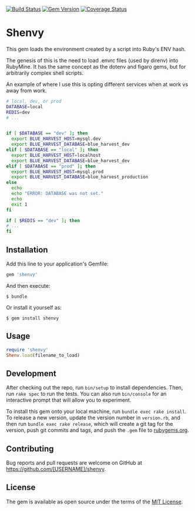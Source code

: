 [![Build Status](https://api.travis-ci.org/brianmd/shenvy.png?branch=master)](https://travis-ci.org/brianmd/shenvy)  [![Gem Version](https://badge.fury.io/rb/shenvy.png)](http://badge.fury.io/rb/shenvy)  [![Coverage Status](https://coveralls.io/repos/brianmd/shenvy/badge.png)](https://coveralls.io/r/brianmd/shenvy)

# Shenvy

This gem loads the environment created by a script into Ruby's ENV hash.

The genesis of this is the need to load .envrc files (used by direnv) into RubyMine.
It has the same concept as the dotenv and figaro gems, but for arbitrarily complex shell scripts.

An example of where I use this is opting different services when at work vs away from work.

```sh
# local, dev, or prod
DATABASE=local
REDIS=dev
# ...


if [ $DATABASE == "dev" ]; then
  export BLUE_HARVEST_HOST=mysql.dev
  export BLUE_HARVEST_DATABASE=blue_harvest_dev
elif [ $DATABASE == "local" ]; then
  export BLUE_HARVEST_HOST=localhost
  export BLUE_HARVEST_DATABASE=blue_harvest_dev
elif [ $DATABASE == "prod" ]; then
  export BLUE_HARVEST_HOST=mysql.prod
  export BLUE_HARVEST_DATABASE=blue_harvest_production
else
  echo
  echo "ERROR: DATABASE was not set."
  echo
  exit 1
fi

if [ $REDIS == "dev" ]; then
# ...
fi
```

## Installation

Add this line to your application's Gemfile:

```ruby
gem 'shenvy'
```

And then execute:

    $ bundle

Or install it yourself as:

    $ gem install shenvy

## Usage

```ruby
require 'shenvy'
Shenv.load(filename_to_load)
```

## Development

After checking out the repo, run `bin/setup` to install dependencies. Then, run `rake spec` to run the tests. You can also run `bin/console` for an interactive prompt that will allow you to experiment.

To install this gem onto your local machine, run `bundle exec rake install`. To release a new version, update the version number in `version.rb`, and then run `bundle exec rake release`, which will create a git tag for the version, push git commits and tags, and push the `.gem` file to [rubygems.org](https://rubygems.org).

## Contributing

Bug reports and pull requests are welcome on GitHub at https://github.com/[USERNAME]/shenvy.


## License

The gem is available as open source under the terms of the [MIT License](http://opensource.org/licenses/MIT).

